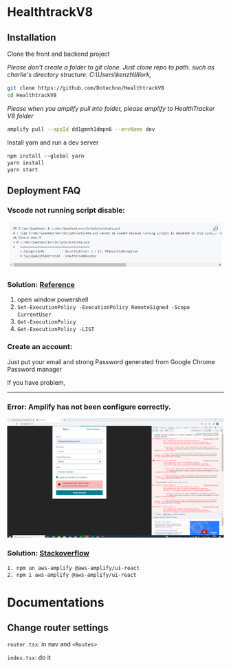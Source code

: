 # HealthtrackV8
## Installation

Clone the front and backend project

*Please don't create a folder to git clone. Just clone repo to path. such as charlie's directory structure: C:\Users\kenzh\Work,*
```bash
git clone https://github.com/Dotechno/HealthtrackV8
cd HealthtrackV8

```

*Please when you amplify pull into folder, please amplify to HealthTracker V8 folder*
```bash
amplify pull --appId dd1gmnh1dmpn6 --envName dev
```

Install yarn and run a dev server
```
npm install --global yarn
yarn install
yarn start
```

## Deployment FAQ
### Vscode not running script disable:
![Script errors](./files/script.png)

### Solution: [Reference](https://github.com/Microsoft/vscode-python/issues/2559)
  1. open window powershell
  2. `Set-ExecutionPolicy -ExecutionPolicy RemoteSigned -Scope CurrentUser`
  3. `Get-ExecutionPolicy`
  4. `Get-ExecutionPolicy -LIST`

  

### Create an account:

Just put your email and strong Password generated from Google Chrome Password manager

If you have problem,

---------

### Error: Amplify has not been configure correctly.
![Amplify Errors](./files/amplify.png)
        
### Solution: [Stackoverflow](https://stackoverflow.com/questions/63605779/autherror-error-amplify-has-not-been-configured-correctly#comment115783887_63605780)
    1. npm un aws-amplify @aws-amplify/ui-react
    2. npm i aws-amplify @aws-amplify/ui-react

# Documentations
## Change router settings
`router.tsx`: in nav and `<Routes>`

`index.tsx`: do it